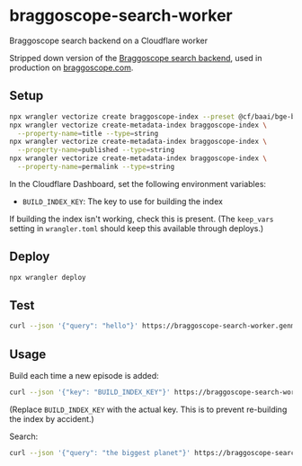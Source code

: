 # braggoscope-search-worker

Braggoscope search backend on a Cloudflare worker

Stripped down version of the [Braggoscope search backend](https://github.com/genmon/braggoscope-search), used in production on [braggoscope.com](https://braggoscope.com).

## Setup

```bash
npx wrangler vectorize create braggoscope-index --preset @cf/baai/bge-base-en-v1.5
npx wrangler vectorize create-metadata-index braggoscope-index \
  --property-name=title --type=string
npx wrangler vectorize create-metadata-index braggoscope-index \
  --property-name=published --type=string
npx wrangler vectorize create-metadata-index braggoscope-index \
  --property-name=permalink --type=string
```

In the Cloudflare Dashboard, set the following environment variables:

- `BUILD_INDEX_KEY`: The key to use for building the index

If building the index isn't working, check this is present. (The `keep_vars` setting in `wrangler.toml` should keep this available through deploys.)

## Deploy

```bash
npx wrangler deploy
```

## Test

```bash
curl --json '{"query": "hello"}' https://braggoscope-search-worker.genmon.workers.dev/search
```

## Usage

Build each time a new episode is added:

```bash
curl --json '{"key": "BUILD_INDEX_KEY"}' https://braggoscope-search-worker.genmon.workers.dev/build
```

(Replace `BUILD_INDEX_KEY` with the actual key. This is to prevent re-building the index by accident.)

Search:

```bash
curl --json '{"query": "the biggest planet"}' https://braggoscope-search-worker.genmon.workers.dev/search
```
